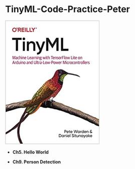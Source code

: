 # TinyML-Code-Practice-Peter

<img src="img/cover.jpeg" width=300>

<br>

* **Ch5. Hello World**

* **Ch9. Person Detection**
